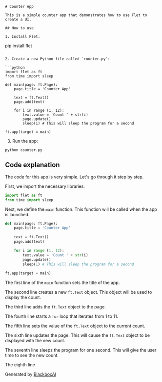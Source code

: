  ```
# Counter App

This is a simple counter app that demonstrates how to use Flet to create a UI.

## How to use

1. Install Flet:

```
pip install flet
```

2. Create a new Python file called `counter.py`:

```python
import flet as ft
from time import sleep

def main(page: ft.Page):
    page.title = 'Counter App'
    
    text = ft.Text()
    page.add(text)

    for i in range (1, 12):
        text.value = 'Count ' + str(i)
        page.update()
        sleep(1) # This will sleep the program for a second
        
ft.app(target = main)
```

3. Run the app:

```
python counter.py
```

## Code explanation

The code for this app is very simple. Let's go through it step by step.

First, we import the necessary libraries:

```python
import flet as ft
from time import sleep
```

Next, we define the `main` function. This function will be called when the app is launched.

```python
def main(page: ft.Page):
    page.title = 'Counter App'
    
    text = ft.Text()
    page.add(text)

    for i in range (1, 12):
        text.value = 'Count ' + str(i)
        page.update()
        sleep(1) # This will sleep the program for a second
        
ft.app(target = main)
```

The first line of the `main` function sets the title of the app.

The second line creates a new `ft.Text` object. This object will be used to display the count.

The third line adds the `ft.Text` object to the page.

The fourth line starts a `for` loop that iterates from 1 to 11.

The fifth line sets the value of the `ft.Text` object to the current count.

The sixth line updates the page. This will cause the `ft.Text` object to be displayed with the new count.

The seventh line sleeps the program for one second. This will give the user time to see the new count.

The eighth line

Generated by [BlackboxAI](https://www.useblackbox.ai)